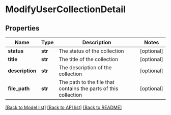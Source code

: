 # ModifyUserCollectionDetail

## Properties
Name | Type | Description | Notes
------------ | ------------- | ------------- | -------------
**status** | **str** | The status of the collection | [optional] 
**title** | **str** | The title of the collection | [optional] 
**description** | **str** | The description of the collection | [optional] 
**file_path** | **str** | The path to the file that contains the parts of this collection | [optional] 

[[Back to Model list]](../README.md#documentation-for-models) [[Back to API list]](../README.md#documentation-for-api-endpoints) [[Back to README]](../README.md)


